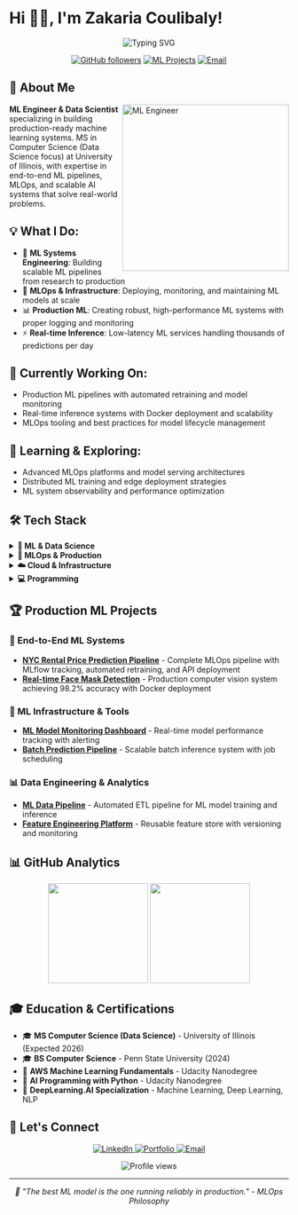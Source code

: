 # Hi 👋🏼, I'm Zakaria Coulibaly!

<div align="center">
  <img src="https://readme-typing-svg.herokuapp.com?font=Fira+Code&pause=1000&color=0A66C2&center=true&vCenter=true&width=435&lines=ML+Engineer;Production+ML+Systems;MLOps+Specialist;AI+Systems+Builder" alt="Typing SVG" />
</div>

<p align="center">
  <a href="https://github.com/levisstrauss"><img src="https://img.shields.io/github/followers/levisstrauss?label=Follow&style=social" alt="GitHub followers"></a>
  <a href="https://github.com/levisstrauss?tab=repositories"><img src="https://img.shields.io/badge/ML_Projects-8+-blue" alt="ML Projects"></a>
  <a href="mailto:zcoulibalyeng@gmail.com"><img src="https://img.shields.io/badge/Email-Contact_Me-red" alt="Email"></a>
</p>

## 🚀 About Me

<img align="right" width="300" height="auto" src="https://miro.medium.com/v2/resize:fit:679/1*zVnWJtyGOX_kUIDm6ccCfQ.gif" alt="ML Engineer"/>

**ML Engineer & Data Scientist** specializing in building production-ready machine learning systems. MS in Computer Science (Data Science focus) at University of Illinois, with expertise in end-to-end ML pipelines, MLOps, and scalable AI systems that solve real-world problems.

## 💡 What I Do:
- 🤖 **ML Systems Engineering**: Building scalable ML pipelines from research to production
- 🔧 **MLOps & Infrastructure**: Deploying, monitoring, and maintaining ML models at scale
- 📊 **Production ML**: Creating robust, high-performance ML systems with proper logging and monitoring
- ⚡ **Real-time Inference**: Low-latency ML services handling thousands of predictions per day

## 🔭 Currently Working On:
- Production ML pipelines with automated retraining and model monitoring
- Real-time inference systems with Docker deployment and scalability
- MLOps tooling and best practices for model lifecycle management

## 🌱 Learning & Exploring:
- Advanced MLOps platforms and model serving architectures
- Distributed ML training and edge deployment strategies
- ML system observability and performance optimization

## 🛠️ Tech Stack

<details>
<summary><b>🤖 ML & Data Science</b></summary>
<br>
<p align="left">
  <img src="https://img.shields.io/badge/PyTorch-EE4C2C?style=for-the-badge&logo=pytorch&logoColor=white" alt="PyTorch"/>
  <img src="https://img.shields.io/badge/TensorFlow-FF6F00?style=for-the-badge&logo=tensorflow&logoColor=white" alt="TensorFlow"/>
  <img src="https://img.shields.io/badge/scikit_learn-F7931E?style=for-the-badge&logo=scikit-learn&logoColor=white" alt="Scikit-Learn"/>
  <img src="https://img.shields.io/badge/Pandas-150458?style=for-the-badge&logo=pandas&logoColor=white" alt="Pandas"/>
  <img src="https://img.shields.io/badge/NumPy-013243?style=for-the-badge&logo=numpy&logoColor=white" alt="NumPy"/>
  <img src="https://img.shields.io/badge/XGBoost-003545?style=for-the-badge" alt="XGBoost"/>
</p>
</details>

<details>
<summary><b>🔧 MLOps & Production</b></summary>
<br>
<p align="left">
  <img src="https://img.shields.io/badge/MLflow-0194E2?style=for-the-badge&logo=mlflow&logoColor=white" alt="MLflow"/>
  <img src="https://img.shields.io/badge/Weights_&_Biases-FFBE00?style=for-the-badge&logo=weightsandbiases&logoColor=black" alt="Weights & Biases"/>
  <img src="https://img.shields.io/badge/FastAPI-009688?style=for-the-badge&logo=fastapi&logoColor=white" alt="FastAPI"/>
  <img src="https://img.shields.io/badge/Flask-000000?style=for-the-badge&logo=flask&logoColor=white" alt="Flask"/>
  <img src="https://img.shields.io/badge/Docker-2496ED?style=for-the-badge&logo=docker&logoColor=white" alt="Docker"/>
</p>
</details>

<details>
<summary><b>☁️ Cloud & Infrastructure</b></summary>
<br>
<p align="left">
  <img src="https://img.shields.io/badge/AWS-232F3E?style=for-the-badge&logo=amazon-aws&logoColor=white" alt="AWS"/>
<!--   <img src="https://img.shields.io/badge/GCP-4285F4?style=for-the-badge&logo=google-cloud&logoColor=white" alt="Google Cloud"/> -->
  <img src="https://img.shields.io/badge/GitHub_Actions-2088FF?style=for-the-badge&logo=github-actions&logoColor=white" alt="GitHub Actions"/>
  <img src="https://img.shields.io/badge/PostgreSQL-4169E1?style=for-the-badge&logo=postgresql&logoColor=white" alt="PostgreSQL"/>
  <img src="https://img.shields.io/badge/MongoDB-47A248?style=for-the-badge&logo=mongodb&logoColor=white" alt="MongoDB"/>
</p>
</details>

<details>
<summary><b>💻 Programming</b></summary>
<br>
<p align="left">
  <img src="https://img.shields.io/badge/Python-3776AB?style=for-the-badge&logo=python&logoColor=white" alt="Python"/>
<!--   <img src="https://img.shields.io/badge/Java-ED8B00?style=for-the-badge&logo=openjdk&logoColor=white" alt="Java"/> -->
  <img src="https://img.shields.io/badge/SQL-336791?style=for-the-badge&logo=postgresql&logoColor=white" alt="SQL"/>
  <img src="https://img.shields.io/badge/Linux-FCC624?style=for-the-badge&logo=linux&logoColor=black" alt="Linux"/>
  <img src="https://img.shields.io/badge/Git-F05032?style=for-the-badge&logo=git&logoColor=white" alt="Git"/>
</p>
</details>

## 🏆 Production ML Projects

### 🤖 End-to-End ML Systems
- **[NYC Rental Price Prediction Pipeline](https://github.com/levisstrauss/End-to-End-MLOps-Pipeline-NYC-Rental-Price-Prediction)** - Complete MLOps pipeline with MLflow tracking, automated retraining, and API deployment
- **[Real-time Face Mask Detection](https://github.com/levisstrauss/Face-Mask-Detection-System-with-ResNet18)** - Production computer vision system achieving 98.2% accuracy with Docker deployment

### 🔧 ML Infrastructure & Tools
- **[ML Model Monitoring Dashboard](link-when-ready)** - Real-time model performance tracking with alerting
- **[Batch Prediction Pipeline](link-when-ready)** - Scalable batch inference system with job scheduling

### 📊 Data Engineering & Analytics
- **[ML Data Pipeline](link-when-ready)** - Automated ETL pipeline for ML model training and inference
- **[Feature Engineering Platform](link-when-ready)** - Reusable feature store with versioning and monitoring

## 📊 GitHub Analytics

<div align="center">
  <img height="180em" src="https://github-readme-stats.vercel.app/api?username=levisstrauss&show_icons=true&theme=tokyonight&include_all_commits=true&count_private=true"/>
  <img height="180em" src="https://github-readme-stats.vercel.app/api/top-langs/?username=levisstrauss&layout=compact&langs_count=8&theme=tokyonight"/>
</div>

## 🎓 Education & Certifications

- 🎓 **MS Computer Science (Data Science)** - University of Illinois (Expected 2026)
- 🎓 **BS Computer Science** - Penn State University (2024)
- 📜 **AWS Machine Learning Fundamentals** - Udacity Nanodegree
- 📜 **AI Programming with Python** - Udacity Nanodegree
- 📜 **DeepLearning.AI Specialization** - Machine Learning, Deep Learning, NLP

## 🤝 Let's Connect

<p align="center">
  <a href="https://linkedin.com/in/codemon">
    <img src="https://img.shields.io/badge/LinkedIn-0077B5?style=for-the-badge&logo=linkedin&logoColor=white" alt="LinkedIn"/>
  </a>
  <a href="https://codemon.io">
    <img src="https://img.shields.io/badge/Portfolio-FF5722?style=for-the-badge&logo=web&logoColor=white" alt="Portfolio"/>
  </a>
  <a href="mailto:zcoulibalyeng@gmail.com">
    <img src="https://img.shields.io/badge/Email-D14836?style=for-the-badge&logo=gmail&logoColor=white" alt="Email"/>
  </a>
</p>

<div align="center">
  <img src="https://komarev.com/ghpvc/?username=levisstrauss&color=blueviolet&style=flat-square&label=Profile+Views" alt="Profile views"/>
</div>

---
<div align="center">
  <i>🤖 "The best ML model is the one running reliably in production." - MLOps Philosophy</i>
</div>
